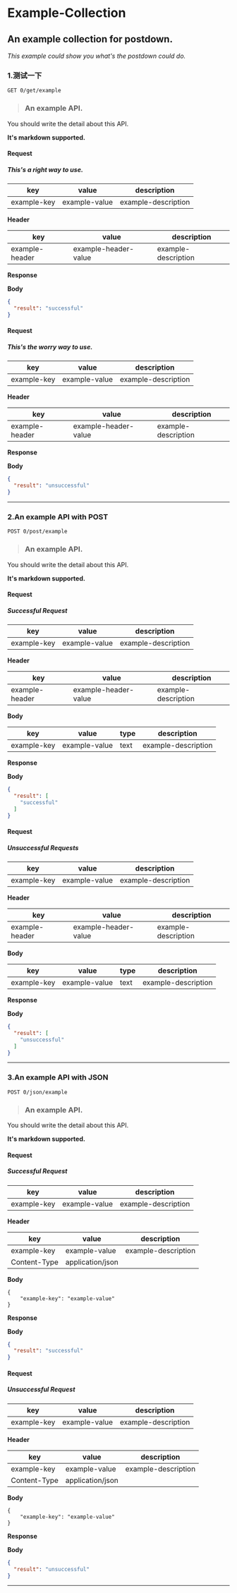 # Example-Collection

## An example collection for postdown.

*This example could show you what's the postdown could do.*

### 1.测试一下

```http
GET 0/get/example
```

> ### An example API.

You should write the detail about this API.

**It's markdown supported.**


#### Request

##### This's a right way to use.

|key|value|description|
|---|---|---|
|example-key|example-value|example-description|

**Header**

|key|value|description|
|---|---|---|
|example-header|example-header-value|example-description|

**Response**

**Body**

```json
{
  "result": "successful"
}
```

#### Request

##### This's the worry way to use.

|key|value|description|
|---|---|---|
|example-key|example-value|example-description|

**Header**

|key|value|description|
|---|---|---|
|example-header|example-header-value|example-description|

**Response**

**Body**

```json
{
  "result": "unsuccessful"
}
```

----------------

### 2.An example API with POST

```http
POST 0/post/example
```

> ### An example API.

You should write the detail about this API.

**It's markdown supported.**


#### Request

##### Successful Request

|key|value|description|
|---|---|---|
|example-key|example-value|example-description|

**Header**

|key|value|description|
|---|---|---|
|example-header|example-header-value|example-description|

**Body**

|key|value|type|description|
|---|---|---|---|
|example-key|example-value|text|example-description|

**Response**

**Body**

```json
{
  "result": [
    "successful"
  ]
}
```

#### Request

##### Unsuccessful Requests

|key|value|description|
|---|---|---|
|example-key|example-value|example-description|

**Header**

|key|value|description|
|---|---|---|
|example-header|example-header-value|example-description|

**Body**

|key|value|type|description|
|---|---|---|---|
|example-key|example-value|text|example-description|

**Response**

**Body**

```json
{
  "result": [
    "unsuccessful"
  ]
}
```

----------------

### 3.An example API with JSON

```http
POST 0/json/example
```

> ### An example API.

You should write the detail about this API.

**It's markdown supported.**


#### Request

##### Successful Request

|key|value|description|
|---|---|---|
|example-key|example-value|example-description|

**Header**

|key|value|description|
|---|---|---|
|example-key|example-value|example-description|
|Content-Type|application/json||

**Body**

```
{
	"example-key": "example-value"
}
```

**Response**

**Body**

```json
{
  "result": "successful"
}
```

#### Request

##### Unsuccessful Request

|key|value|description|
|---|---|---|
|example-key|example-value|example-description|

**Header**

|key|value|description|
|---|---|---|
|example-key|example-value|example-description|
|Content-Type|application/json||

**Body**

```
{
	"example-key": "example-value"
}
```

**Response**

**Body**

```json
{
  "result": "unsuccessful"
}
```

----------------

